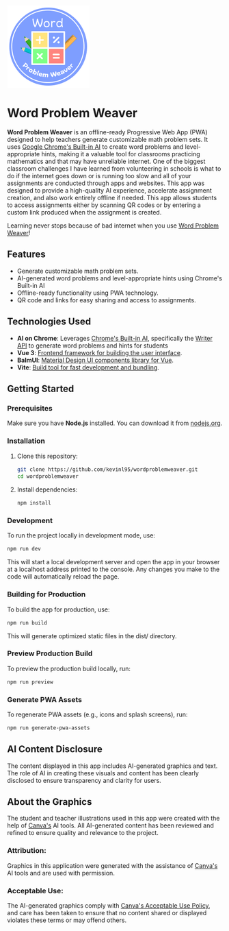 ![A blue circle with the text Word Problem Weaver around the edges, circling red, blue, green, and yellow squares containing mathematic symbols](public/pwa-192x192.png)

# Word Problem Weaver

**Word Problem Weaver** is an offline-ready Progressive Web App (PWA) designed to help teachers generate customizable math problem sets. It uses [Google Chrome's Built-in AI](https://developer.chrome.com/docs/ai/built-in-apis) to create word problems and level-appropriate hints, making it a valuable tool for classrooms practicing mathematics and that may have unreliable internet. One of the biggest classroom challenges I have learned from volunteering in schools is what to do if the internet goes down or is running too slow and all of your assignments are conducted through apps and websites. This app was designed to provide a high-quality AI experience, accelerate assignment creation, and also work entirely offline if needed. This app allows students to access assignments either by scanning QR codes or by entering a custom link produced when the assignment is created.

Learning never stops because of bad internet when you use [Word Problem Weaver](https://www.wordproblemweaver.com)!

## Features

- Generate customizable math problem sets.
- AI-generated word problems and level-appropriate hints using Chrome's Built-in AI
- Offline-ready functionality using PWA technology.
- QR code and links for easy sharing and access to assignments.

## Technologies Used

- **AI on Chrome**: Leverages [Chrome's Built-in AI](https://developer.chrome.com/docs/ai/built-in-apis), specifically the [Writer API](https://developer.chrome.com/docs/ai/built-in-apis#writer_and_rewriter_apis) to generate word problems and hints for students 
- **Vue 3**: [Frontend framework for building the user interface](https://vuejs.org/).
- **BalmUI**: [Material Design UI components library for Vue](https://material.balmjs.com/).
- **Vite**: [Build tool for fast development and bundling](https://vite.dev/).

## Getting Started

### Prerequisites

Make sure you have **Node.js** installed. You can download it from [nodejs.org](https://nodejs.org/).

### Installation

1. Clone this repository:

   ```bash
   git clone https://github.com/kevinl95/wordproblemweaver.git
   cd wordproblemweaver
   ```
2. Install dependencies:
   ```bash
   npm install
   ```

### Development

To run the project locally in development mode, use:
```bash
npm run dev
```
This will start a local development server and open the app in your browser at a localhost address printed to the console. Any changes you make to the code will automatically reload the page.

### Building for Production

To build the app for production, use:

```bash
npm run build
```

This will generate optimized static files in the dist/ directory.

### Preview Production Build

To preview the production build locally, run:

```bash
npm run preview
```

### Generate PWA Assets

To regenerate PWA assets (e.g., icons and splash screens), run:

```bash
npm run generate-pwa-assets
```

## AI Content Disclosure

The content displayed in this app includes AI-generated graphics and text. The role of AI in creating these visuals and content has been clearly disclosed to ensure transparency and clarity for users.

## About the Graphics

The student and teacher illustrations used in this app were created with the help of [Canva's](https://www.canva.com) AI tools. All AI-generated content has been reviewed and refined to ensure quality and relevance to the project.

### Attribution:
Graphics in this application were generated with the assistance of [Canva's](https://www.canva.com) AI tools and are used with permission.

### Acceptable Use:
The AI-generated graphics comply with [Canva's Acceptable Use Policy](https://www.canva.com/policies/acceptable-use-policy/), and care has been taken to ensure that no content shared or displayed violates these terms or may offend others.
